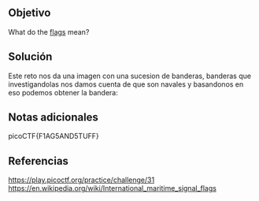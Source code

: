 ## Objetivo
What do the [flags](https://jupiter.challenges.picoctf.org/static/fbeb5f9040d62b18878d199cdda2d253/flag.png) mean?
## Solución 
Este reto nos da una imagen con una sucesion de banderas, banderas que investigandolas nos damos cuenta de que son navales y basandonos en eso podemos obtener la bandera:
## Notas adicionales
picoCTF{F1AG5AND5TUFF}

## Referencias
https://play.picoctf.org/practice/challenge/31
https://en.wikipedia.org/wiki/International_maritime_signal_flags
